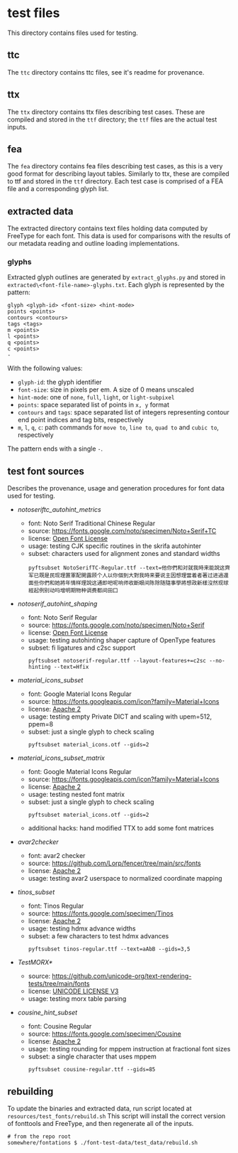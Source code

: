 # test files

This directory contains files used for testing.

## ttc

The `ttc` directory contains ttc files, see it's readme for provenance.

## ttx

The `ttx` directory contains ttx files describing test cases. These are compiled
and stored in the `ttf` directory; the `ttf` files are the actual test inputs.

## fea

The `fea` directory contains fea files describing test cases, as this is a
very good format for describing layout tables. Similarly to ttx,
these are compiled to ttf and stored in the `ttf` directory. Each test case is
comprised of a FEA file and a corresponding glyph list.

## extracted data
The extracted directory contains text files holding data computed by FreeType
for each font. This data is used for comparisons with the results of our 
metadata reading and outline loading implementations.

### glyphs
Extracted glyph outlines are generated by `extract_glyphs.py` and stored in 
`extracted\<font-file-name>-glyphs.txt`. Each glyph is represented by the pattern:

```
glyph <glyph-id> <font-size> <hint-mode>
points <points>
contours <contours>
tags <tags>
m <points>
l <points>
q <points>
c <points>
-
```

With the following values:
* `glyph-id`: the glyph identifier
* `font-size`: size in pixels per em. A size of 0 means unscaled
* `hint-mode`: one of `none`, `full`, `light`, or `light-subpixel`
* `points`: space separated list of points in `x, y` format
* `contours` and `tags`: space separated list of integers representing contour end point 
    indices and tag bits, respectively
* `m`, `l`, `q`, `c`: path commands for `move to`, `line to`, `quad to` and `cubic to`, 
    respectively

The pattern ends with a single `-`.

## test font sources
Describes the provenance, usage and generation procedures for font data used for testing.

* _notoseriftc_autohint_metrics_
  * font: Noto Serif Traditional Chinese Regular
  * source: https://fonts.google.com/noto/specimen/Noto+Serif+TC
  * license: [Open Font License][OFL]
  * usage: testing CJK specific routines in the skrifa autohinter
  * subset: characters used for alignment zones and standard widths
    ```shell
    pyftsubset NotoSerifTC-Regular.ttf --text=他你們和对就我時来能說这齊军已既是民现理置軍配開露顾个人以你個到大對我時来要说主因想理當着者著过进過還面些你們和她將年情样理說这通即吧呢响师收斷眼间陈除随隨事學將想政新樣沒然现球經起例别动吗增明期物种调费都间田囗
    ```

* _notoserif_autohint_shaping_
  * font: Noto Serif Regular
  * source: https://fonts.google.com/noto/specimen/Noto+Serif
  * license: [Open Font License][OFL]
  * usage: testing autohinting shaper capture of OpenType features
  * subset: fi ligatures and c2sc support
    ```shell
    pyftsubset notoserif-regular.ttf --layout-features+=c2sc --no-hinting --text=Hfix
    ```

* _material_icons_subset_
  * font: Google Material Icons Regular
  * source: https://fonts.googleapis.com/icon?family=Material+Icons
  * license: [Apache 2][Apache2]
  * usage: testing empty Private DICT and scaling with upem=512, ppem=8
  * subset: just a single glyph to check scaling
    ```shell
    pyftsubset material_icons.otf --gids=2
    ```

* _material_icons_subset_matrix_
  * font: Google Material Icons Regular
  * source: https://fonts.googleapis.com/icon?family=Material+Icons
  * license: [Apache 2][Apache2]
  * usage: testing nested font matrix
  * subset: just a single glyph to check scaling
    ```shell
    pyftsubset material_icons.otf --gids=2
    ```
  * additional hacks: hand modified TTX to add some font matrices

* _avar2checker_
  * font: avar2 checker
  * source: https://github.com/Lorp/fencer/tree/main/src/fonts
  * license: [Apache 2][Apache2]
  * usage: testing avar2 userspace to normalized coordinate mapping

* _tinos_subset_
  * font: Tinos Regular
  * source: https://fonts.google.com/specimen/Tinos
  * license: [Apache 2][Apache2]
  * usage: testing hdmx advance widths
  * subset: a few characters to test hdmx advances
    ```shell
    pyftsubset tinos-regular.ttf --text=aAbB --gids=3,5
    ```
* _TestMORX*_
  * source: https://github.com/unicode-org/text-rendering-tests/tree/main/fonts
  * license: [UNICODE LICENSE V3](Unicode3)
  * usage: testing morx table parsing

* _cousine_hint_subset_
  * font: Cousine Regular
  * source: https://fonts.google.com/specimen/Cousine
  * license: [Apache 2][Apache2]
  * usage: testing rounding for mppem instruction at fractional font sizes
  * subset: a single character that uses mppem
    ```shell
    pyftsubset cousine-regular.ttf --gids=85
    ```

## rebuilding
To update the binaries and extracted data, run script located at `resources/test_fonts/rebuild.sh`
This script will install the correct version of fonttools and FreeType, and then regenerate
all of the inputs.

```shell
# from the repo root
somewhere/fontations $ ./font-test-data/test_data/rebuild.sh
```

[OFL]: https://scripts.sil.org/cms/scripts/page.php?site_id=nrsi&id=OFL
[Apache2]: https://www.apache.org/licenses/LICENSE-2.0
[Unicode3]: https://github.com/unicode-org/text-rendering-tests/blob/main/LICENSE